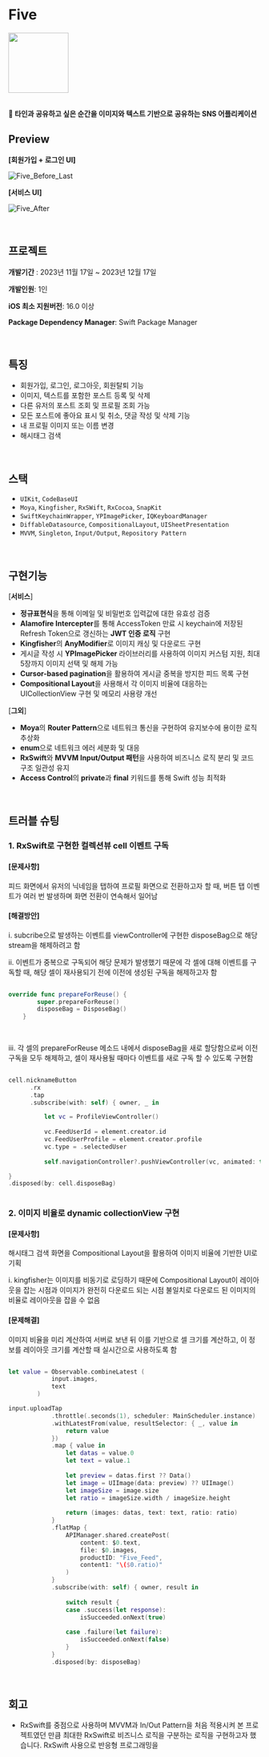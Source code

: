 # Five

<img width="120" height="120" src="https://github.com/989ksy/Five/assets/122261047/a1da73db-c862-4fa0-8ccb-8a3d3d56c74d">

</br>
</br>

**📸 타인과 공유하고 싶은 순간을 이미지와 텍스트 기반으로 공유하는 SNS 어플리케이션**


## Preview

**[회원가입 + 로그인 UI]**

![Five_Before_Last](https://github.com/989ksy/Five/assets/122261047/971a27e9-ceb8-4e62-92eb-7882da962694)


**[서비스 UI]**

![Five_After](https://github.com/989ksy/Five/assets/122261047/b27d956d-837d-42fc-b853-4b9fa653fbe2)

</br>

## 프로젝트

**개발기간** : 2023년 11월 17일 ~ 2023년 12월 17일

**개발인원**: 1인

**iOS 최소 지원버전**: 16.0 이상

**Package Dependency Manager**: Swift Package Manager


</br>

## 특징

- 회원가입, 로그인, 로그아웃, 회원탈퇴 기능
- 이미지, 텍스트를 포함한 포스트 등록 및 삭제
- 다른 유저의 포스트 조회 및 프로필 조회 가능
- 모든 포스트에 좋아요 표시 및 취소, 댓글 작성 및 삭제 기능
- 내 프로필 이미지 또는 이름 변경
- 해시태그 검색


</br>

## 스택

- `UIKit`, `CodeBaseUI`
- `Moya`, `Kingfisher`, `RxSWift`, `RxCocoa`, `SnapKit`
- `SwiftKeychainWrapper`, `YPImagePicker`, `IQKeyboardManager`
- `DiffableDatasource`, `CompositionalLayout`, `UISheetPresentation`
- `MVVM`, `Singleton`, `Input/Output`, `Repository Pattern`

</br>

## 구현기능

[**서비스**]

- **정규표현식**을 통해 이메일 및 비밀번호 입력값에 대한 유효성 검증
- **Alamofire Intercepter**를 통해 AccessToken 만료 시 keychain에 저장된 Refresh Token으로 갱신하는 **JWT 인증 로직** 구현
- **Kingfisher**의 **AnyModifier**로 이미지 캐싱 및 다운로드 구현
- 게시글 작성 시 **YPImagePicker** 라이브러리를 사용하여 이미지 커스텀 지원, 최대 5장까지 이미지 선택 및 해제 가능
- **Cursor-based pagination**을 활용하여 게시글 중복을 방지한 피드 목록 구현  
- **Compositional Layout**을 사용해서 각 이미지 비율에 대응하는 UICollectionView 구현 및 메모리 사용량 개선

[**그외**]

- **Moya**의 **Router Pattern**으로 네트워크 통신을 구현하여 유지보수에 용이한 로직 추상화
- **enum**으로 네트워크 에러 세분화 및 대응
- **RxSwift**와 **MVVM Input/Output 패턴**을 사용하여 비즈니스 로직 분리 및 코드 구조 일관성 유지
- **Access Control**의 **private**과 **final** 키워드를 통해 Swift 성능 최적화
  
</br>

 ## 트러블 슈팅

### 1. RxSwift로 구현한 컬렉션뷰 cell 이벤트 구독

#### [문제사항]

피드 화면에서 유저의 닉네임을 탭하여 프로필 화면으로 전환하고자 할 때, 버튼 탭 이벤트가 여러 번 발생하며 화면 전환이 연속해서 일어남


#### [해결방안]

i. subcribe으로 발생하는 이벤트를 viewController에 구현한 disposeBag으로 해당 stream을 해제하려고 함

ii. 이벤트가 중복으로 구독되어 해당 문제가 발생했기 때문에 각 셀에 대해 이벤트를 구독할 때, 해당 셀이 재사용되기 전에 이전에 생성된 구독을 해제하고자 함

``` swift

override func prepareForReuse() {
        super.prepareForReuse()
        disposeBag = DisposeBag()
    }
      
            
```


iii. 각 셀의 prepareForReuse 메소드 내에서 disposeBag을 새로 할당함으로써 이전 구독을 모두 해제하고, 셀이 재사용될 때마다 이벤트를 새로 구독 할 수 있도록 구현함

``` swift

cell.nicknameButton
      .rx
      .tap
      .subscribe(with: self) { owner, _ in

          let vc = ProfileViewController()
                        
          vc.FeedUserId = element.creator.id
          vc.FeedUserProfile = element.creator.profile
          vc.type = .selectedUser
                        
          self.navigationController?.pushViewController(vc, animated: true)

}
.disposed(by: cell.disposeBag)
            
```


### 2. 이미지 비율로 dynamic collectionView 구현

#### [문제사항]

해시태그 검색 화면을 Compositional Layout을 활용하여 이미지 비율에 기반한 UI로 기획

i. kingfisher는 이미지를 비동기로 로딩하기 때문에 Compositional Layout이 레이아웃을 잡는 시점과 이미지가 완전히 다운로드 되는 시점 불일치로 다운로드 된 이미지의 비율로 레이아웃을 잡을 수 없음

#### [문제해결]

이미지 비율을 미리 계산하여 서버로 보낸 뒤 이를 기반으로 셀 크기를 계산하고, 이 정보를 레이아웃 크기를 계산할 때 실시간으로 사용하도록 함

``` swift

let value = Observable.combineLatest (
            input.images,
            text
        )

input.uploadTap
            .throttle(.seconds(1), scheduler: MainScheduler.instance)
            .withLatestFrom(value, resultSelector: { _, value in
                return value
            })
            .map { value in
                let datas = value.0
                let text = value.1
                
                let preview = datas.first ?? Data()
                let image = UIImage(data: preview) ?? UIImage()
                let imageSize = image.size
                let ratio = imageSize.width / imageSize.height
                
                return (images: datas, text: text, ratio: ratio)
            }
            .flatMap {
                APIManager.shared.createPost(
                    content: $0.text,
                    file: $0.images,
                    productID: "Five_Feed",
                    content1: "\($0.ratio)"
                )
            }
            .subscribe(with: self) { owner, result in
                
                switch result {
                case .success(let response):
                    isSucceeded.onNext(true)
                    
                case .failure(let failure):
                    isSucceeded.onNext(false)
                }
            }
            .disposed(by: disposeBag)
```

 </br>

 ## 회고

 - RxSwift를 중점으로 사용하며 MVVM과 In/Out Pattern을 처음 적용시켜 본 프로젝트였던 만큼 최대한 RxSwift로 비즈니스 로직을 구분하는 로직을 구현하고자 했습니다. RxSwift 사용으로 반응형 프로그래밍을 
